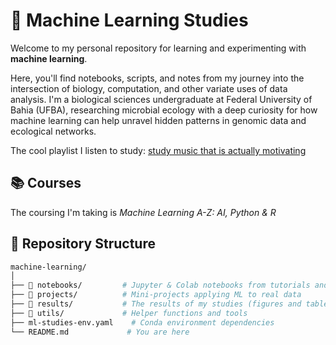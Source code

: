 # 🌱 Machine Learning Studies

Welcome to my personal repository for learning and experimenting with **machine learning**.

Here, you'll find notebooks, scripts, and notes from my journey into the intersection of biology, computation, and other variate uses of data analysis. I'm a biological sciences undergraduate at Federal University of Bahia (UFBA), researching microbial ecology with a deep curiosity for how machine learning can help unravel hidden patterns in genomic data and ecological networks.

The cool playlist I listen to study: [study music that is actually motivating](https://open.spotify.com/playlist/6dEdaN9tg6S5x4v698ARfb?si=938efed7e7244662)
## 📚 Courses

The coursing I'm taking is *Machine Learning A-Z: AI, Python & R*
## 📂 Repository Structure

```bash
machine-learning/
│
├── 📁 notebooks/         # Jupyter & Colab notebooks from tutorials and experiments
├── 📁 projects/          # Mini-projects applying ML to real data
├── 📁 results/           # The results of my studies (figures and tables)
├── 📁 utils/             # Helper functions and tools
├── ml-studies-env.yaml    # Conda environment dependencies
└── README.md             # You are here
